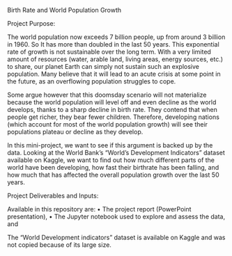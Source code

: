 Birth Rate and World Population Growth


Project Purpose:

The world population now exceeds 7 billion people, up from around 3 billion in 1960. So It has more than doubled in the last 50 years. This exponential rate of growth is not sustainable over the long term. With a very limited amount of resources (water, arable land, living areas, energy sources, etc.) to share, our planet Earth can simply not sustain such an explosive population. Many believe that it will lead to an acute crisis at some point in the future, as an overflowing population struggles to cope.

Some argue however that this doomsday scenario will not materialize because the world population will level off and even decline as the world develops, thanks to a sharp decline in birth rate. They contend that when people get richer, they bear fewer children. Therefore, developing nations (which account for most of the world population growth) will see their populations plateau or decline as they develop.

In this mini-project, we want to see if this argument is backed up by the data. Looking at the World Bank’s “World’s Development Indicators” dataset available on Kaggle, we want to find out how much different parts of the world have been developing, how fast their birthrate has been falling, and how much that has affected the overall population growth over the last 50 years.



Project Deliverables and Inputs:

Available in this repository are:
•	The project report (PowerPoint presentation),
•	The Jupyter notebook used to explore and assess the data, and

The “World Development indicators” dataset is available on Kaggle and was not copied because of its large size.
